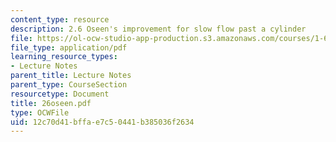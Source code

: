 ```yaml
---
content_type: resource
description: 2.6 Oseen's improvement for slow flow past a cylinder
file: https://ol-ocw-studio-app-production.s3.amazonaws.com/courses/1-63-advanced-fluid-dynamics-of-the-environment-fall-2002/12c70d41bffae7c50441b385036f2634_26oseen.pdf
file_type: application/pdf
learning_resource_types:
- Lecture Notes
parent_title: Lecture Notes
parent_type: CourseSection
resourcetype: Document
title: 26oseen.pdf
type: OCWFile
uid: 12c70d41-bffa-e7c5-0441-b385036f2634
---
```

